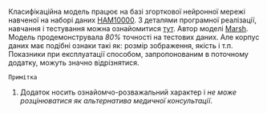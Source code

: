 Класифікаційна модель працює на базі згорткової нейронної мережі навченої на наборі даних [HAM10000](https://www.kaggle.com/kmader/skin-cancer-mnist-ham10000).
З деталями програмної реалізації, навчання і тестування можна ознайомитися [тут](https://www.kaggle.com/vbookshelf/skin-lesion-analyzer-tensorflow-js-web-app/).
Автор моделі [Marsh](https://www.kaggle.com/vbookshelf).
Модель продемонструвала *80%* точності на тестових даних. Але корпус даних має подібні ознаки такі як: розмір зображення, якість і т.п. Показники при експлуатації способом, запропонованим в поточному додатку, можуть значно відрізнятися.

`Примітка`
1. Додаток носить ознайомчо-розважальний характер і *не може розцінюватися як альтернатива медичної консультації*.